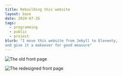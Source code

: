 ```yaml
---
title: Rebuilding this website
layout: base
date: 2020-07-26
tags:
  - programming
  - public
  - project
blurb: "I move this website from Jekyll to Eleventy, 
and give it a makeover for good measure"
---
```


![The old front page](old_blog.png)

![The redesigned front page](new_blog.png)
